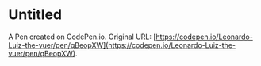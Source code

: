 # Untitled

A Pen created on CodePen.io. Original URL: [https://codepen.io/Leonardo-Luiz-the-vuer/pen/qBeopXW](https://codepen.io/Leonardo-Luiz-the-vuer/pen/qBeopXW).

